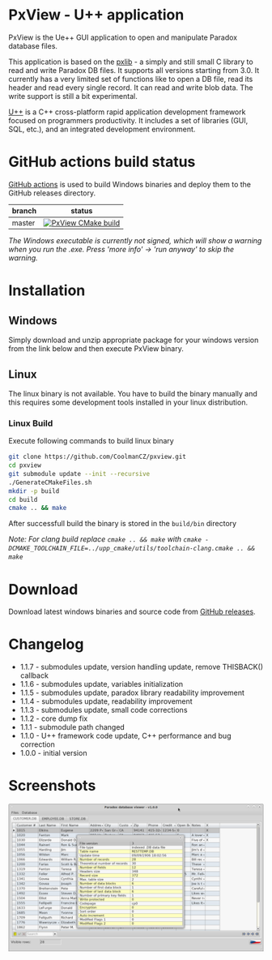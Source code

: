 # PxView - U++ application
PxView is the Ue++ GUI application to open and manipulate Paradox database files.

This application is based on the [pxlib](http://pxlib.sourceforge.net/) - a simply and still small C library to read and write Paradox DB files. It supports all versions starting from 3.0. It currently has a very limited set of functions like to open a DB file, read its header and read every single record. It can read and write blob data. The write support is still a bit experimental.

[U++](http://www.ultimatepp.org/) is a C++ cross-platform rapid application development framework focused on programmers productivity. It includes a set of libraries (GUI, SQL, etc.), and an integrated development environment.

# GitHub actions build status

[GitHub actions](https://docs.github.com/en/actions) is used to build Windows binaries and deploy them to the GitHub releases directory.

|branch  | status|
|---     |---    |
|master  | [![PxView CMake build](https://github.com/CoolmanCZ/pxview/actions/workflows/pxview.yml/badge.svg)](https://github.com/CoolmanCZ/pxview/actions/workflows/pxview.yml) |

*The Windows executable is currently not signed, which will show a warning when you run the .exe. Press 'more info' -> 'run anyway' to skip the warning.*

# Installation

## Windows
Simply download and unzip appropriate package for your windows version from the link below and then execute PxView binary.

## Linux
The linux binary is not available. You have to build the binary manually and this requires some development tools installed in your linux distribution.

### Linux Build
Execute following commands to build linux binary

```bash
git clone https://github.com/CoolmanCZ/pxview.git
cd pxview
git submodule update --init --recursive
./GenerateCMakeFiles.sh
mkdir -p build
cd build
cmake .. && make
```

After successfull build the binary is stored in the ```build/bin``` directory

*Note: For clang build replace ```cmake .. && make``` with ```cmake -DCMAKE_TOOLCHAIN_FILE=../upp_cmake/utils/toolchain-clang.cmake .. && make```*

# Download
Download latest windows binaries and source code from [GitHub releases](https://github.com/CoolmanCZ/pxview/releases/).

# Changelog
* 1.1.7 - submodules update, version handling update, remove THISBACK() callback
* 1.1.6 - submodules update, variables initialization
* 1.1.5 - submodules update, paradox library readability improvement
* 1.1.4 - submodules update, readability improvement
* 1.1.3 - submodules update, small code corrections
* 1.1.2 - core dump fix
* 1.1.1 - submodule path changed
* 1.1.0 - U++ framework code update, C++ performance and bug correction
* 1.0.0 - initial version

# Screenshots
![img1](https://github.com/CoolmanCZ/pxview/raw/master/images/img1.png "screenshot 1")

